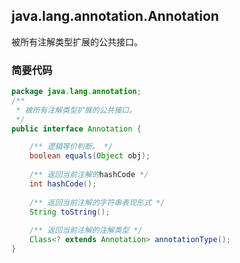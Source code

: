 java.lang.annotation.Annotation
---------------------------------------------------

被所有注解类型扩展的公共接口。

### 简要代码
```java
package java.lang.annotation;
/**
 * 被所有注解类型扩展的公共接口。
 */
public interface Annotation {

    /** 逻辑等价判断。 */
    boolean equals(Object obj);
    
    /** 返回当前注解的hashCode */
    int hashCode();
    
    /** 返回当前注解的字符串表现形式 */
    String toString();
    
    /** 返回当前注解的注解类型 */
    Class<? extends Annotation> annotationType();
}
```
